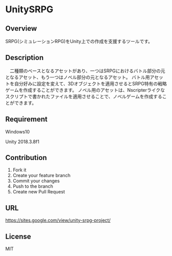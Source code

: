 # UnitySRPG

## Overview
 SRPG(シミュレーションRPG)をUnity上での作成を支援するツールです。

## Description
　二種類のベースとなるアセットがあり、一つはSRPGにおけるバトル部分の元となるアセット、もう一つはノベル部分の元となるアセット。
 バトル用アセットを自分好みに設定を変えて、3Dオブジェクトを適用させるとSRPG特有の戦略ゲームを作成することができます。
 ノベル用のアセットは、Nscripterライクなスクリプトで書かれたファイルを適用させることで、ノベルゲームを作成することができます。
 
## Requirement
 Windows10
 
 Unity 2018.3.8f1

## Contribution
 1. Fork it
 2. Create your feature branch
 3. Commit your changes
 4. Push to the branch
 5. Create new Pull Request

## URL
 https://sites.google.com/view/unity-srpg-project/

## License
 MIT
